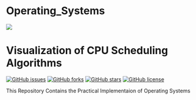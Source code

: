 # Operating_Systems
![](https://img.shields.io/badge/-Visualization%20of%20CPU%20Scheduling%20Algorithms-blueviolet.svg)

Visualization of CPU Scheduling Algorithms
======
[![GitHub issues](https://img.shields.io/github/issues/Madhupatel08/Operating_Systems.svg)](https://github.com/Madhupatel08/Operating_Systems/issues)
[![GitHub forks](https://img.shields.io/github/forks/Madhupatel08/Operating_Systems.svg)](https://github.com/Madhupatel08/Operating_Systems)
[![GitHub stars](https://img.shields.io/github/stars/Madhupatel08/Operating_Systems.svg)](https://github.com/Madhupatel08/Operating_Systems/stargazers)
[![GitHub license](https://img.shields.io/github/license/Madhupatel08/Operating_Systems.svg)](https://github.com/Madhupatel08/Operating_Systems/blob/master/License)


This Repository Contains the Practical Implementaion of Operating Systems
